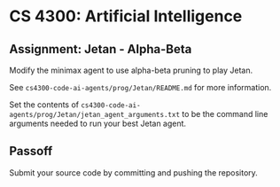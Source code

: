 CS 4300: Artificial Intelligence
===============================================

Assignment: Jetan - Alpha-Beta
----------------------------------------

Modify the minimax agent to use alpha-beta pruning to play Jetan.

See `cs4300-code-ai-agents/prog/Jetan/README.md` for more information.

Set the contents of `cs4300-code-ai-agents/prog/Jetan/jetan_agent_arguments.txt`
to be the command line arguments needed to run your best Jetan agent.

Passoff
-------

Submit your source code by committing and pushing the repository.
